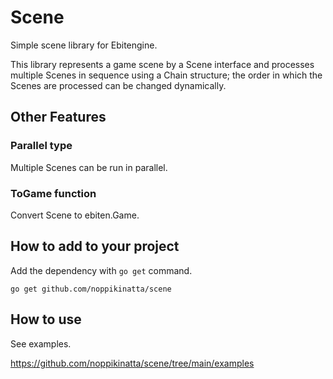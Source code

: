 # Scene

Simple scene library for Ebitengine.

This library represents a game scene by a Scene interface and processes multiple Scenes in sequence using a Chain structure; the order in which the Scenes are processed can be changed dynamically.

## Other Features

### Parallel type

Multiple Scenes can be run in parallel.

### ToGame function

Convert Scene to ebiten.Game.

## How to add to your project

Add the dependency with `go get` command.

`go get github.com/noppikinatta/scene`

## How to use

See examples.

https://github.com/noppikinatta/scene/tree/main/examples
